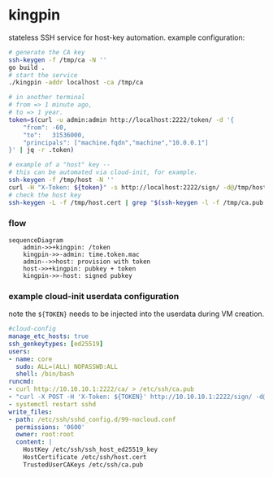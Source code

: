 # kingpin

stateless SSH service for host-key automation.
example configuration:

```bash
# generate the CA key
ssh-keygen -f /tmp/ca -N ''
go build .
# start the service
./kingpin -addr localhost -ca /tmp/ca

# in another terminal
# from => 1 minute ago,
# to => 1 year.
token=$(curl -u admin:admin http://localhost:2222/token/ -d '{
    "from": -60,
    "to":   31536000,
    "principals": ["machine.fqdn","machine","10.0.0.1"]
}' | jq -r .token)

# example of a "host" key --
# this can be automated via cloud-init, for example.
ssh-keygen -f /tmp/host -N ''
curl -H "X-Token: ${token}" -s http://localhost:2222/sign/ -d@/tmp/host.pub > /tmp/host.cert
# check the host key
ssh-keygen -L -f /tmp/host.cert | grep "$(ssh-keygen -l -f /tmp/ca.pub | awk '{print $2}')"
```

### flow

```mermaid
sequenceDiagram
    admin->>+kingpin: /token
    kingpin->>-admin: time.token.mac
    admin-->>host: provision with token
    host->>+kingpin: pubkey + token
    kingpin->>-host: signed pubkey
```

### example cloud-init userdata configuration

note the `${TOKEN}` needs to be injected into the userdata during VM creation.

```yaml
#cloud-config
manage_etc_hosts: true
ssh_genkeytypes: [ed25519]
users:
- name: core
  sudo: ALL=(ALL) NOPASSWD:ALL
  shell: /bin/bash
runcmd:
- curl http://10.10.10.1:2222/ca/ > /etc/ssh/ca.pub
- "curl -X POST -H 'X-Token: ${TOKEN}' http://10.10.10.1:2222/sign/ -d@/etc/ssh/ssh_host_ed25519_key.pub > /etc/ssh/host.cert"
- systemctl restart sshd
write_files:
- path: /etc/ssh/sshd_config.d/99-nocloud.conf
  permissions: '0600'
  owner: root:root
  content: |
    HostKey /etc/ssh/ssh_host_ed25519_key
    HostCertificate /etc/ssh/host.cert
    TrustedUserCAKeys /etc/ssh/ca.pub
```
